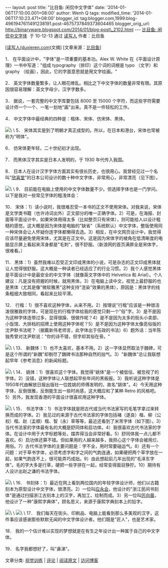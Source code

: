 --- layout: post title: "比目鱼: 闲侃中文字体" date:
'2014-01-06T17:10:00.001+08:00' author: Wenh Q tags: modified\_time:
'2014-01-06T17:10:23.471+08:00' blogger\_id:
tag:blogger.com,1999:blog-4961947611491238191.post-4675737849373604465
blogger\_orig\_url:
http://binaryware.blogspot.com/2014/01/blog-post\_2102.html --- [比目鱼:
闲侃中文字体](http://www.bimuyu.com/blog/archives/125779129.shtml)  于
10-12-13 通过 [读写人](http://www.duxieren.com/) 作者：比目鱼\
\
[[读写人(duxieren.com)](http://www.duxieren.com/)文摘]
[文章来源：[比目鱼](http://www.bimuyu.com/blog/)]\
\
1． 在平面设计中，"字体"是一项重要的基本功。Alex W. White
在《平面设计原理》一书中写道："组成 typography（排印）这个词的词根是
typo （文字）和 graphy （绘画），因此，它的字面意思就是用文字绘画。"\
\
2．
英文字体数量繁多，让人眼花缭乱。相比之下中文字体的数量非常有限。其原因很容易理解：英文字母少，汉字字数多。\
\
3． 据说，一套完整的中文字库要包括 8000 至 15000
个字符，而这些字符需要设计师一个一个、一笔一划地"画"出来。真不是一件轻松的工作。\
\
4． 中文字体中最经典的四种是：楷体、宋体、仿宋体、黑体。\
\
![](https://images-blogger-opensocial.googleusercontent.com/gadgets/proxy?url=http%3A%2F%2Fwww.bimuyu.com%2Fblog%2Fuploads%2F2010%2Fziti_1.png&container=blogger&gadget=a&rewriteMime=image%2F*)\
\
5．
宋体其实是到了明朝才真正成型的。所以，在日本和港台，宋体也常被称为"明体"。\
\
6． 仿宋体更年轻，二十世纪初才出现。\
\
7． 而黑体汉字其实是日本人发明的，于 1930 年代传入我国。\
\
8．
日本人在设计汉字字体方面其实有很长历史，也很用心。我曾经见过一个名叫"[欣喜堂](http://www.kinkido.net/)"的日本公司设计的数十种中文字体，非常用心，非常漂亮（见下图）。\
\
![](https://images-blogger-opensocial.googleusercontent.com/gadgets/proxy?url=http%3A%2F%2Fwww.bimuyu.com%2Fblog%2Fuploads%2F2010%2Fziti_2.gif&container=blogger&gadget=a&rewriteMime=image%2F*)\
\
9．
目前能在电脑上使用的中文字体数量不少。但选择字体也是一门学问。以下是我对一些常见字体的粗浅体会：\
\
10．
宋体：1）读小说时，我很难忍受一本书的正文不使用宋体。对我来说，宋体是文学类书籍（也许诗词出外）正文部分的唯一正确字体。2）可是，在海报、封面等平面设计中，如果宋体用得太多（比如整页只有宋体），则可能给人以设计粗糙的感觉。这大概是因为宋体是电脑的"缺省"（系统默认）中文字体，整版使用同一种宋体会让人怀疑你连字体都懒得去选。3）相反，在中文网页设计中，我觉得应该尽量避免使用宋体，尤其是在正文中。这是因为宋体字的棱角在低清晰度的电脑显示屏上看起来浑身都是"毛刺"，很不舒服。（新浪网的首页满屏全是宋体字，很难看。）\
\
11．
黑体：1）虽然我难以忍受正文印成黑体的小说，可是杂志的正文印成黑体就让人觉得很舒服。这大概是一种读者已经适应了的行业习惯。2）我个人感觉黑体是平面设计中是最安全的中文字体（就像英文字体中的
Helvetica 和
Arial）。个人建议：凡是没有把握的时候，就用黑体。3）在电脑上读中文，视觉上最舒服的也是黑体（尤其是像"微软雅黑"这种支持"渲染"效果的黑体），原因是：黑体字的线条粗细大致相同，看起来比较平滑。\
\
12．
行楷：1）很不喜欢这种字体，从来不用。2）按理说"行楷"应该是一种很活泼很雅致的字体，可是现在的行楷字体给我的感觉只剩一个"俗"字。3）是不是因为这种字体连带过多，显得很躁、很做作呢？4）是不是因为太多的街头小卖部、小饭馆、大排档的招牌上使用这种字体呢？5）是不是因为这种字体太像恶俗版的沈尹默书法呢？（据戴新伟老师言，此字体出于任政的书法）6）题外话：当年陈独秀曾对沈尹默说："你的诗不错，但字却其俗在骨。"\
\
![](https://images-blogger-opensocial.googleusercontent.com/gadgets/proxy?url=http%3A%2F%2Fwww.bimuyu.com%2Fblog%2Fuploads%2F2010%2Fziti_xingkai.gif&container=blogger&gadget=a&rewriteMime=image%2F*)\
\
13．
新魏体：1）也不太喜欢，基本不用。2）这一字体显然取法于魏碑，可是这个所谓的"新魏"却剔尽了魏碑书法那种自然的拙气。3）"新魏体"总让我联想起早年《参考消息》的新闻标题。\
\
![](https://images-blogger-opensocial.googleusercontent.com/gadgets/proxy?url=http%3A%2F%2Fwww.bimuyu.com%2Fblog%2Fuploads%2F2010%2Fziti_xinwei.gif&container=blogger&gadget=a&rewriteMime=image%2F*)\
\
14．
姚体：1）很喜欢这个字体。我觉得"姚体"是一个被低估、被忽视了的字体。2）没错，这种字体让人联想起早些年间的黑板报。3）我听说这种字体是1950年代由解放日报出版社一位姓姚的师傅发明的，故名"姚体"。4）今天用这种字体，反倒很雅，反倒能生出一些时尚感，这大概应和了某种
Retro 的风格吧。5）另外，我发现香港的平面设计很喜欢用这种字体。\
\
![](https://images-blogger-opensocial.googleusercontent.com/gadgets/proxy?url=http%3A%2F%2Fwww.bimuyu.com%2Fblog%2Fuploads%2F2010%2Fziti_yaoti.gif&container=blogger&gadget=a&rewriteMime=image%2F*)\
\
15．
书法字体：1）书法字体就是把古代或当代书法家写的毛笔字拿过来转换而成的字体。2）我见过的来源于古代书法家的字体包括褚（遂良）楷、柳（公权）楷、赵（孟頫）楷、智（永）草等等，最近还看到了米芾字体（如下图）。3）当代书法家的字体最有名的大概是舒同体和启功体。4）我很喜欢古代书法家的字体。在设计中用于大字标题等处，摆弄得当会非常好看。5）舒同体我一点儿都不喜欢。6）启功体还算不错。但如果用的人越来越多，我担心这个字体会被用烂、用俗。7）古代书法字体的主要问题是：字不全，用时常要碰运气。8）还有一个问题：对于草书字体，必须考虑字和字之间的气韵连通，如果硬把两个草字放在一起，如果气韵连不上，很可能弄巧成拙。9）由此想起前几年出现的"毛泽东字体"。毛的字大多是行草，硬把一些字拼在一起，经常变得面目狰狞。10）期待有人设计出赵之谦的书法字体。\
\
![](https://images-blogger-opensocial.googleusercontent.com/gadgets/proxy?url=http%3A%2F%2Fwww.bimuyu.com%2Fblog%2Fuploads%2F2010%2Fziti_mifu.gif&container=blogger&gadget=a&rewriteMime=image%2F*)\
\
16．
书刻体：1）最近在网上看到两位国内的年轻字体设计师，他们以古籍刻本为原型设计中文字体，很漂亮。2）一位叫[应永会](http://blog.sina.com.cn/eonway)，他设计的"浙江民间书刻体"是通过扫描浙江古刻本上的汉字，再加工、绘制而成。3）另一位叫[厉向晨](http://typeland.com/)，他设计了一种"康熙字典体"，顾名思义，来源于康熙字典刻本上的铅字。\
\
![](https://images-blogger-opensocial.googleusercontent.com/gadgets/proxy?url=http%3A%2F%2Fwww.bimuyu.com%2Fblog%2Fuploads%2F2010%2Fziti_zhejiang.gif&container=blogger&gadget=a&rewriteMime=image%2F*)\
\
![](https://images-blogger-opensocial.googleusercontent.com/gadgets/proxy?url=http%3A%2F%2Fwww.bimuyu.com%2Fblog%2Fuploads%2F2010%2Fziti_kaingxi.gif&container=blogger&gadget=a&rewriteMime=image%2F*)\
\
17．
我们每天在街头、印刷品、电脑上能看到那么多美观的汉字，这件事应该感谢那些默默无闻的中文字体设计者。他们既是"匠人"，也是艺术家。\
\
18．
我的一个估计难以实现的梦想就是在有生之年设计出一种属于自己的中文字体。\
\
19． 名字我都想好了，叫"鼻涕"。 \
\
文章分类: [视觉训练](http://www.bimuyu.com/blog/cat_6.shtml) |
[评论](http://www.bimuyu.com/blog/archives/125779129.shtml#COMMENT) |
[阅读原文](http://www.bimuyu.com/blog/archives/125779129.shtml) |
[访问博客](http://www.bimuyu.com/blog/)
